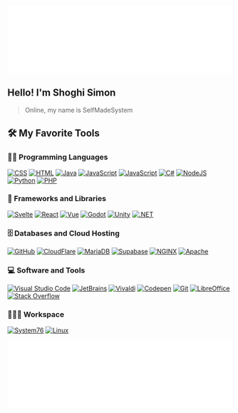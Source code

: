 <img height="150em" width="100%" src="https://raw.githubusercontent.com/SelfMadeSystem/SelfMadeSystem/main/wave-top.svg">


<h2>
	Hello! I'm Shoghi Simon
</h2>

> Online, my name is SelfMadeSystem



## 🛠️ My Favorite Tools

### 👨‍💻 Programming Languages

<p>
    <a href="https://github.com/search?q=user%3ASelfMadeSystem+language%3Acss"><img alt="CSS" src="https://img.shields.io/badge/CSS%20-%231572B6.svg?logo=css3&logoColor=white"></a>
    <a href="https://github.com/search?q=user%3ASelfMadeSystem+language%3Ahtml"><img alt="HTML" src="https://img.shields.io/badge/HTML%20-%23E34F26.svg?logo=html5&logoColor=white"></a>
    <a href="https://github.com/search?q=user%3ASelfMadeSystem+language%3Ajava"><img alt="Java" src="https://img.shields.io/badge/Java-%23007396.svg?logo=java&logoColor=white"></a>
    <a href="https://github.com/search?q=user%3ASelfMadeSystem+language%3Atypescript"><img alt="JavaScript" src="https://img.shields.io/badge/TypeScript%20-%233278c7.svg?logo=typescript&logoColor=black"></a>
    <a href="https://github.com/search?q=user%3ASelfMadeSystem+language%3Ajavascript"><img alt="JavaScript" src="https://img.shields.io/badge/JavaScript%20-%23F7DF1E.svg?logo=javascript&logoColor=black"></a>
    <a href="https://github.com/search?q=user%3ASelfMadeSystem+language%3AC%23"><img alt="C#" src="https://img.shields.io/badge/C%20Sharp-%23239120.svg?logo=C+Sharp&logoColor=white"></a>
    <a href="https://github.com/search?q=user%3ASelfMadeSystem+language%3Ajavascript"><img alt="NodeJS" src="https://img.shields.io/badge/Node.js%20-%2343853D.svg?logo=node.js&logoColor=white"></a>
    <a href="https://github.com/search?q=user%3ASelfMadeSystem+language%3Arust"><img alt="Python" src="https://img.shields.io/badge/Rust%20-%23b7140a.svg?logo=rust&logoColor=black"></a>
    <a href="https://github.com/search?q=user%3ASelfMadeSystem+language%3Aphp"><img alt="PHP" src="https://img.shields.io/badge/PHP-%23777BB4.svg?logo=php&logoColor=white"></a>

### 🧰 Frameworks and Libraries

<p>
    <a href="#"><img alt="Svelte" src="https://img.shields.io/badge/Svelte%20-%23ff3e00.svg?logo=svelte&logoColor=white"></a>
    <a href="#"><img alt="React" src="https://img.shields.io/badge/React-20232A.svg?logo=react&logoColor=61DAFB"></a>
    <a href="#"><img alt="Vue" src="https://img.shields.io/badge/Vue-20232a.svg?logo=vue.js&logoColor=4FC08D"></a>
    <a href="#"><img alt="Godot" src="https://img.shields.io/badge/Godot-20232a.svg?logo=Godot+Engine&logoColor=478CBF"></a>
    <a href="#"><img alt="Unity" src="https://img.shields.io/badge/Unity-000?logo=unity&logoColor=white"></a>
    <a href="#"><img alt=".NET" src="https://img.shields.io/badge/.NET-512BD4?logo=.NET&logoColor=white"></a>

</p>

### 🗄️ Databases and Cloud Hosting

<p>
    <a href="#"><img alt="GitHub" src="https://img.shields.io/badge/GitHub-%23327FC7.svg?logo=github&logoColor=white"></a>
    <a href="#"><img alt="CloudFlare" src="https://img.shields.io/badge/CloudFlare-F38020.svg?logo=cloudflare&logoColor=white"></a>
    <a href="#"><img alt="MariaDB" src="https://img.shields.io/badge/MariaDB-003545?logo=mariadb&logoColor=white"></a>
    <a href="#"><img alt="Supabase" src ="https://img.shields.io/badge/Supabase-20232A.svg?logo=supabase&logoColor=3FCF8E"></a>
    <a href="#"><img alt="NGINX" src ="https://img.shields.io/badge/NGINX-009639.svg?logo=nginx&logoColor=white"></a>
    <a href="#"><img alt="Apache" src ="https://img.shields.io/badge/Apache-D22128.svg?logo=apache&logoColor=white"></a>
</p>

### 💻 Software and Tools

<p>
    <a href="#"><img alt="Visual Studio Code" src="https://img.shields.io/badge/Visual%20Studio%20Code-0078d7.svg?logo=visual-studio-code&logoColor=white"></a>
    <a href="#"><img alt="JetBrains" src="https://img.shields.io/badge/JetBrains-d0c.svg?logo=intellij+idea&logoColor=000"></a>
    <a href="#"><img alt="Vivaldi" src="https://img.shields.io/badge/Vivaldi-EF3939?logo=vivaldi&logoColor=white"></a>
    <a href="#"><img alt="Codepen" src="https://img.shields.io/badge/Codepen-000000.svg?logo=codepen&logoColor=white"></a>
    <a href="#"><img alt="Git" src="https://img.shields.io/badge/Git%20-%23F05033.svg?logo=git&logoColor=white"></a>
    <a href="#"><img alt="LibreOffice" src="https://img.shields.io/badge/LibreOffice-18A303.svg?logo=libreoffice&logoColor=black"></a>
    <a href="#"><img alt="Stack Overflow" src="https://img.shields.io/badge/-Stack%20Overflow-FE7A16?logo=stack-overflow&logoColor=white"></a>
</p>

### 👨🏽‍💻 Workspace
<p>
    <a href="#"><img alt="System76" src="https://img.shields.io/badge/System76-Gazelle-585048?style=for-the-badge&logo=System76&logoColor=white"></a>
    <a href="#"><img alt="Linux" src="https://img.shields.io/badge/Linux-232122?&style=for-the-badge&logo=linux&logoColor=white"></a>
</p>

<img height="150em" width="100%" src="https://raw.githubusercontent.com/SelfMadeSystem/SelfMadeSystem/main/wave-bottom.svg">
